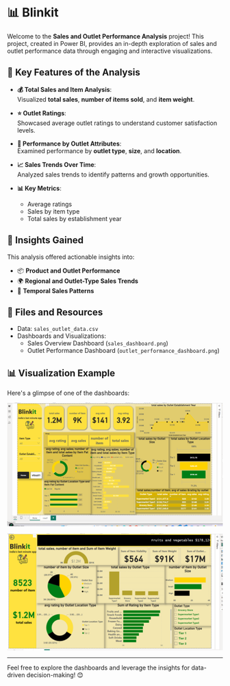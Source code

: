 # 📊 Blinkit

Welcome to the **Sales and Outlet Performance Analysis** project! This project, created in Power BI, provides an in-depth exploration of sales and outlet performance data through engaging and interactive visualizations.

## 🚀 Key Features of the Analysis

- **💰 Total Sales and Item Analysis**:  
  Visualized **total sales**, **number of items sold**, and **item weight**.

- **⭐ Outlet Ratings**:  
  Showcased average outlet ratings to understand customer satisfaction levels.

- **🏬 Performance by Outlet Attributes**:  
  Examined performance by **outlet type**, **size**, and **location**.

- **📈 Sales Trends Over Time**:  
  Analyzed sales trends to identify patterns and growth opportunities.

- **📊 Key Metrics**:  
  - Average ratings  
  - Sales by item type  
  - Total sales by establishment year

## 🧐 Insights Gained

This analysis offered actionable insights into:
- 📦 **Product and Outlet Performance**  
- 🌍 **Regional and Outlet-Type Sales Trends**  
- 📅 **Temporal Sales Patterns**

## 📁 Files and Resources

- Data: `sales_outlet_data.csv`
- Dashboards and Visualizations:  
  - Sales Overview Dashboard (`sales_dashboard.png`)  
  - Outlet Performance Dashboard (`outlet_performance_dashboard.png`)

## 📊 Visualization Example

Here's a glimpse of one of the dashboards:

![Sales Dashboard Example](image.png)

![Sales Dashboard Example](image2.png)

---

Feel free to explore the dashboards and leverage the insights for data-driven decision-making! 😊
